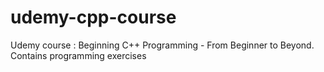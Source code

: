 # udemy-cpp-course
Udemy course : Beginning C++ Programming - From Beginner to Beyond. Contains programming exercises 
